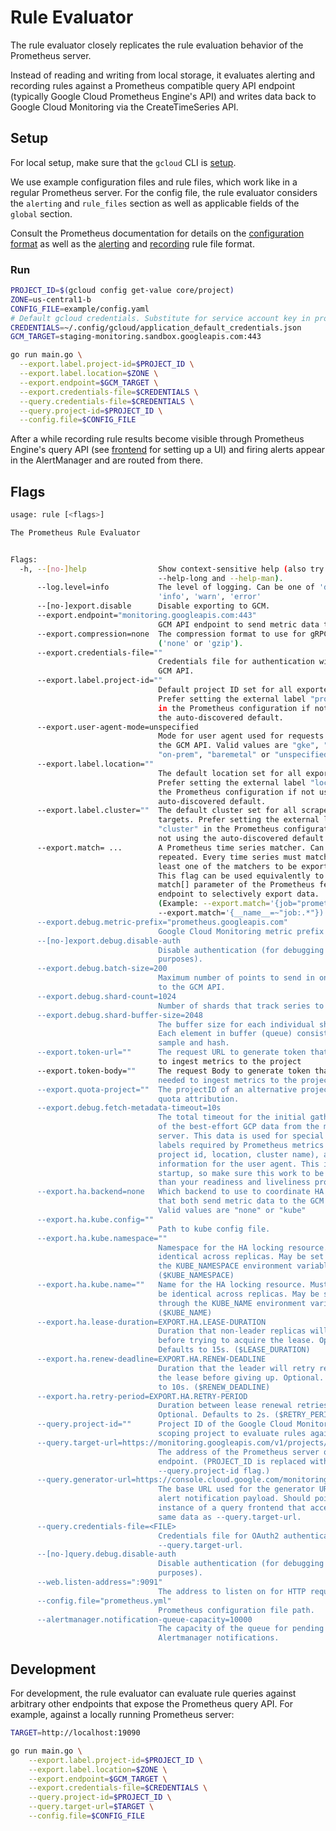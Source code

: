 # Rule Evaluator

The rule evaluator closely replicates the rule evaluation behavior of the Prometheus server.

Instead of reading and writing from local storage, it evaluates alerting and recording rules
against a Prometheus compatible query API endpoint (typically Google Cloud Prometheus Engine's API)
and writes data back to Google Cloud Monitoring via the CreateTimeSeries API.

## Setup

For local setup, make sure that the `gcloud` CLI is [setup](https://cloud.google.com/sdk/docs/quickstart).

We use example configuration files and rule files, which work like in a regular Prometheus server.
For the config file, the rule evaluator considers the `alerting` and `rule_files` section as well as applicable fields of the `global` section.

Consult the Prometheus documentation for details on the [configuration format](https://prometheus.io/docs/prometheus/latest/configuration/configuration) as well as the [alerting](https://prometheus.io/docs/prometheus/latest/configuration/alerting_rules/) and [recording](https://prometheus.io/docs/prometheus/latest/configuration/recording_rules/) rule file format.

### Run

```bash
PROJECT_ID=$(gcloud config get-value core/project)
ZONE=us-central1-b
CONFIG_FILE=example/config.yaml
# Default gcloud credentials. Substitute for service account key in production.
CREDENTIALS=~/.config/gcloud/application_default_credentials.json
GCM_TARGET=staging-monitoring.sandbox.googleapis.com:443
```

```bash
go run main.go \
  --export.label.project-id=$PROJECT_ID \
  --export.label.location=$ZONE \
  --export.endpoint=$GCM_TARGET \
  --export.credentials-file=$CREDENTIALS \
  --query.credentials-file=$CREDENTIALS \
  --query.project-id=$PROJECT_ID \
  --config.file=$CONFIG_FILE
```

After a while recording rule results become visible through Prometheus Engine's query
API (see [frontend]("../frontend/README.md") for setting up a UI) and firing alerts appear
in the AlertManager and are routed from there.

## Flags

```bash mdox-exec="bash hack/format_help.sh rule-evaluator"
usage: rule [<flags>]

The Prometheus Rule Evaluator


Flags:
  -h, --[no-]help                Show context-sensitive help (also try
                                 --help-long and --help-man).
      --log.level=info           The level of logging. Can be one of 'debug',
                                 'info', 'warn', 'error'
      --[no-]export.disable      Disable exporting to GCM.
      --export.endpoint="monitoring.googleapis.com:443"  
                                 GCM API endpoint to send metric data to.
      --export.compression=none  The compression format to use for gRPC requests
                                 ('none' or 'gzip').
      --export.credentials-file=""  
                                 Credentials file for authentication with the
                                 GCM API.
      --export.label.project-id=""  
                                 Default project ID set for all exported data.
                                 Prefer setting the external label "project_id"
                                 in the Prometheus configuration if not using
                                 the auto-discovered default.
      --export.user-agent-mode=unspecified  
                                 Mode for user agent used for requests against
                                 the GCM API. Valid values are "gke", "kubectl",
                                 "on-prem", "baremetal" or "unspecified".
      --export.label.location=""  
                                 The default location set for all exported data.
                                 Prefer setting the external label "location" in
                                 the Prometheus configuration if not using the
                                 auto-discovered default.
      --export.label.cluster=""  The default cluster set for all scraped
                                 targets. Prefer setting the external label
                                 "cluster" in the Prometheus configuration if
                                 not using the auto-discovered default.
      --export.match= ...        A Prometheus time series matcher. Can be
                                 repeated. Every time series must match at
                                 least one of the matchers to be exported.
                                 This flag can be used equivalently to the
                                 match[] parameter of the Prometheus federation
                                 endpoint to selectively export data.
                                 (Example: --export.match='{job="prometheus"}'
                                 --export.match='{__name__=~"job:.*"})
      --export.debug.metric-prefix="prometheus.googleapis.com"  
                                 Google Cloud Monitoring metric prefix to use.
      --[no-]export.debug.disable-auth  
                                 Disable authentication (for debugging
                                 purposes).
      --export.debug.batch-size=200  
                                 Maximum number of points to send in one batch
                                 to the GCM API.
      --export.debug.shard-count=1024  
                                 Number of shards that track series to send.
      --export.debug.shard-buffer-size=2048  
                                 The buffer size for each individual shard.
                                 Each element in buffer (queue) consists of
                                 sample and hash.
      --export.token-url=""      The request URL to generate token that's needed
                                 to ingest metrics to the project
      --export.token-body=""     The request Body to generate token that's
                                 needed to ingest metrics to the project.
      --export.quota-project=""  The projectID of an alternative project for
                                 quota attribution.
      --export.debug.fetch-metadata-timeout=10s  
                                 The total timeout for the initial gathering
                                 of the best-effort GCP data from the metadata
                                 server. This data is used for special
                                 labels required by Prometheus metrics (e.g.
                                 project id, location, cluster name), as well as
                                 information for the user agent. This is done on
                                 startup, so make sure this work to be faster
                                 than your readiness and liveliness probes.
      --export.ha.backend=none   Which backend to use to coordinate HA pairs
                                 that both send metric data to the GCM API.
                                 Valid values are "none" or "kube"
      --export.ha.kube.config=""  
                                 Path to kube config file.
      --export.ha.kube.namespace=""  
                                 Namespace for the HA locking resource. Must be
                                 identical across replicas. May be set through
                                 the KUBE_NAMESPACE environment variable.
                                 ($KUBE_NAMESPACE)
      --export.ha.kube.name=""   Name for the HA locking resource. Must
                                 be identical across replicas. May be set
                                 through the KUBE_NAME environment variable.
                                 ($KUBE_NAME)
      --export.ha.lease-duration=EXPORT.HA.LEASE-DURATION  
                                 Duration that non-leader replicas will wait
                                 before trying to acquire the lease. Optional.
                                 Defaults to 15s. ($LEASE_DURATION)
      --export.ha.renew-deadline=EXPORT.HA.RENEW-DEADLINE  
                                 Duration that the leader will retry refreshing
                                 the lease before giving up. Optional. Defaults
                                 to 10s. ($RENEW_DEADLINE)
      --export.ha.retry-period=EXPORT.HA.RETRY-PERIOD  
                                 Duration between lease renewal retries.
                                 Optional. Defaults to 2s. ($RETRY_PERIOD)
      --query.project-id=""      Project ID of the Google Cloud Monitoring
                                 scoping project to evaluate rules against.
      --query.target-url=https://monitoring.googleapis.com/v1/projects/PROJECT_ID/location/global/prometheus  
                                 The address of the Prometheus server query
                                 endpoint. (PROJECT_ID is replaced with the
                                 --query.project-id flag.)
      --query.generator-url=https://console.cloud.google.com/monitoring/metrics-explorer  
                                 The base URL used for the generator URL in the
                                 alert notification payload. Should point to an
                                 instance of a query frontend that accesses the
                                 same data as --query.target-url.
      --query.credentials-file=<FILE>  
                                 Credentials file for OAuth2 authentication with
                                 --query.target-url.
      --[no-]query.debug.disable-auth  
                                 Disable authentication (for debugging
                                 purposes).
      --web.listen-address=":9091"  
                                 The address to listen on for HTTP requests.
      --config.file="prometheus.yml"  
                                 Prometheus configuration file path.
      --alertmanager.notification-queue-capacity=10000  
                                 The capacity of the queue for pending
                                 Alertmanager notifications.

```

## Development

For development, the rule evaluator can evaluate rule queries against arbitrary other
endpoints that expose the Prometheus query API. For example, against a locally running
Prometheus server:

```bash
TARGET=http://localhost:19090
```

```bash
go run main.go \
    --export.label.project-id=$PROJECT_ID \
    --export.label.location=$ZONE \
    --export.endpoint=$GCM_TARGET \
    --export.credentials-file=$CREDENTIALS \
    --query.project-id=$PROJECT_ID \
    --query.target-url=$TARGET \
    --config.file=$CONFIG_FILE
```
